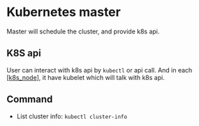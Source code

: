 # Kubernetes master
Master will schedule the cluster, and provide k8s api.

## K8S api
User can interact with k8s api by `kubectl` or api call. And in each [[k8s_node]], it have kubelet which will talk with k8s api.

## Command
- List cluster info: `kubectl cluster-info`

[//begin]: # "Autogenerated link references for markdown compatibility"
[k8s_node]: k8s_node "Kubernetes node"
[//end]: # "Autogenerated link references"